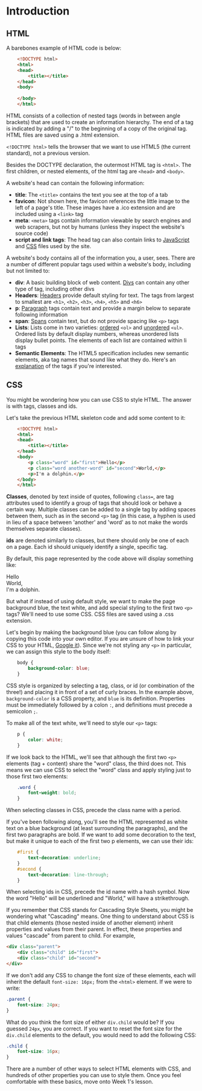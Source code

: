 # Introduction

## HTML
A barebones example of HTML code is below: 

~~~html
	<!DOCTYPE html>
	<html>
	<head>
		<title></title>
	</head>
	<body>
	
	</body>
	</html>
~~~

HTML consists of a collection of nested tags (words in between angle brackets) that are used to create an information hierarchy. The end of a tag is indicated by adding a "/" to the beginning of a copy of the original tag. HTML files are saved using a .html extension.  
 
`<!DOCTYPE html>` tells the browser that we want to use HTML5 (the current standard), not a previous version.   

Besides the DOCTYPE declaration, the outermost HTML tag is `<html>`. The first children, or nested elements, of the html tag are `<head>` and `<body>`.
  
A website's head can contain the following information:
  
* **title**: The `<title>` contains the text you see at the top of a tab
* **favicon**: Not shown here, the favicon references the little image to the left of a page's title. These images have a .ico extension and are included using a `<link>` tag
* **meta**: `<meta>` tags contain information viewable by search engines and web scrapers, but not by humans (unless they inspect the website's source code)
* **script and link tags**: The head tag can also contain links to [JavaScript](https://developer.mozilla.org/en-US/docs/Web/HTML/Element/script) and [CSS](https://developer.mozilla.org/en-US/docs/Web/HTML/Element/link) files used by the site.

A website's body contains all of the information you, a user, sees. There are a number of different popular tags used within a website's body, including but not limited to:

* **div**: A basic building block of web content. [Divs](https://developer.mozilla.org/en-US/docs/Web/HTML/Element/div) can contain any other type of tag, including other divs
* **Headers**: [Headers](https://developer.mozilla.org/en-US/docs/Web/HTML/Element/Heading_Elements) provide default styling for text. The tags from largest to smallest are `<h1>`, `<h2>`, `<h3>`, `<h4>`, `<h5>` and `<h6>`
* **p**: [Paragraph](https://developer.mozilla.org/en-US/docs/Web/HTML/Element/p) tags contain text and provide a margin below to separate following information
* **span**: [Spans](https://developer.mozilla.org/en-US/docs/Web/HTML/Element/span) contain text, but do not provide spacing like `<p>` tags
* **Lists**: Lists come in two varieties: [ordered](https://developer.mozilla.org/en-US/docs/Web/HTML/Element/ol) `<ol>` and [unordered](https://developer.mozilla.org/en-US/docs/Web/HTML/Element/ul) `<ul>`. Ordered lists by default display numbers, whereas unordered lists display bullet points. The elements of each list are contained within li tags
* **Semantic Elements**: The HTML5 specification includes new semantic elements, aka tag names that sound like what they do. Here's an [explanation](http://www.htmlgoodies.com/tutorials/html5/new-tags-in-html5.html) of the tags if you're interested.

## CSS
You might be wondering how you can use CSS to style HTML. The answer is with tags, classes and ids.  

Let's take the previous HTML skeleton code and add some content to it:

~~~html
	<!DOCTYPE html>
	<html>
	<head>
		<title></title>
	</head>
	<body>
		<p class="word" id="first">Hello</p>
		<p class="word another-word" id="second">World,</p>
		<p>I'm a dolphin.</p>
	</body>
	</html>
~~~
	
**Classes**, denoted by text inside of quotes, following `class=`, are tag attributes used to identify a group of tags that should look or behave a certain way. Multiple classes can be added to a single tag by adding spaces between them, such as in the second `<p>` tag (in this case, a hyphen is used in lieu of a space between 'another' and 'word' as to not make the words themselves separate classes).  

**ids** are denoted similarly to classes, but there should only be one of each on a page. Each id should uniquely identify a single, specific tag.

By default, this page represented by the code above will display something like:  

Hello  
World,  
I'm a dolphin.  

But what if instead of using default style, we want to make the page background blue, the text white, and add special styling to the first two `<p>` tags? We'll need to use some CSS. CSS files are saved using a .css extension. 

Let's begin by making the background blue (you can follow along by copying this code into your own editor. If you are unsure of how to link your CSS to your HTML, [Google it](https://www.google.com/search?q=how+to+link+a+css+file+to+html&oq=how+to+link+a+css+file+to+html&aqs=chrome..69i57j0l5.6664j0j1&sourceid=chrome&es_sm=119&ie=UTF-8)). Since we're not styling any `<p>` in particular, we can assign this style to the body itself:   

~~~css
	body {
		background-color: blue;
	}
~~~

CSS style is organized by selecting a tag, class, or id (or combination of the three!) and placing it in front of a set of curly braces. In the example above, `background-color` is a CSS property, and `blue` is its definition. Properties must be immediately followed by a colon `:`, and definitions must precede a semicolon `;`.

 To make all of the text white, we'll need to style our `<p>` tags:

~~~css
	p {
		color: white;
	}
~~~

If we look back to the HTML, we'll see that although the first two `<p>` elements (tag + content) share the "word" class, the third does not. This means we can use CSS to select the "word" class and apply styling just to those first two elements:

~~~css
	.word {
		font-weight: bold;
	}
~~~

When selecting classes in CSS, precede the class name with a period.  

If you've been following along, you'll see the HTML represented as white text on a blue background (at least surrounding the paragraphs), and the first two paragraphs are bold. If we want to add some decoration to the text, but make it unique to each of the first two p elements, we can use their ids:

~~~css
	#first {
		text-decoration: underline;
	}
	#second {
		text-decoration: line-through;
	}
~~~

When selecting ids in CSS, precede the id name with a hash symbol. Now the word "Hello" will be underlined and "World," will have a strikethrough.  

If you remember that CSS stands for Cascading Style Sheets, you might be wondering what "Cascading" means. One thing to understand about CSS is that child elements (those nested inside of another element) inherit properties and values from their parent. In effect, these properties and values "cascade" from parent to child. For example,

```html
<div class="parent">
	<div class="child" id="first">
	<div class="child" id="second">
</div>
```

If we don't add any CSS to change the font size of these elements, each will inherit the default `font-size: 16px;` from the `<html>` element. If we were to write: 

```css
.parent {
	font-size: 24px;
}
```

What do you think the font size of either `div.child` would be? If you guessed `24px`, you are correct. If you want to reset the font size for the `div.child` elements to the default, you would need to add the following CSS:

```css
.child {
	font-size: 16px;
}
```


There are a number of other ways to select HTML elements with CSS, and hundreds of other properties you can use to style them. Once you feel comfortable with these basics, move onto Week 1's lesson.